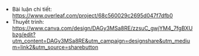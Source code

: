 - Bài luận chi tiết: https://www.overleaf.com/project/68c560029c2695d047f7dfb0
- Thuyết trình: https://www.canva.com/design/DAGy3MSa8RE/zzsuC_gwjYM4_7fgBXUbzg/edit?utm_content=DAGy3MSa8RE&utm_campaign=designshare&utm_medium=link2&utm_source=sharebutton 
